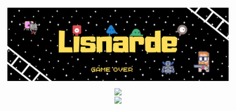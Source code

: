 <div align="center">

  ![from_assets](baniereLisnarde.png)
  
</div>

<p align="center">
  <a href="https://skillicons.dev">
    <img src="https://skillicons.dev/icons?i=c,cs,java,php,python,html,css,javascript" />
    <br>
    <img src="https://skillicons.dev/icons?i=vim,vscodium,godot,idea" />
  </a>
</p>
